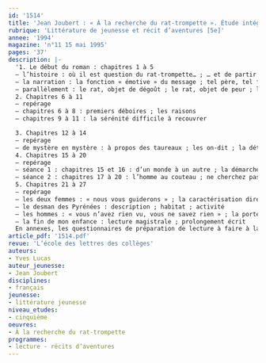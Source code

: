 ```yaml
---
id: '1514'
title: 'Jean Joubert : « À la recherche du rat-trompette ». Étude intégrale '
rubrique: 'Littérature de jeunesse et récit d’aventures [5e]'
annee: '1994'
magazine: 'n°11 15 mai 1995'
pages: '37'
description: |-
  '1. Le début du roman : chapitres 1 à 5
  – l’histoire : où il est question du rat-trompette… ; … et de partir à sa recherche
  – la narration : la fonction « émotive » du message ; tel père, tel fils ; « j’ai deux enfants »
  – parallèlement : le rat, objet de dégoût ; le rat, objet de peur ; le rat, messager des Enfers
  2. Chapitres 6 à 11
  – repérage
  – chapitres 6 à 8 : premiers déboires ; les raisons
  – chapitres 9 à 11 : la sérénité difficile à recouvrer

  3. Chapitres 12 à 14
  – repérage
  – de mystère en mystère : à propos des taureaux ; les on-dit ; la détermination du père
  4. Chapitres 15 à 20
  – repérage
  – séance 1 : chapitres 15 et 16 : d’un monde à un autre ; la démarche ; tout peut arriver
  – séance 2 : chapitres 17 à 20 : l’homme au couteau ; ne cherchez pas à comprendre ; « l’ordre de la nature »
  5. Chapitres 21 à 27
  – repérage
  – les deux femmes : « nous vous guiderons » ; la caractérisation directe ; la caractérisation indirecte
  – le desman des Pyrénées : description ; habitat ; activité
  – les hommes : « vous n’avez rien vu, vous ne savez rien » ; la portée symbolique
  – la fin de mon enfance : lecture magistrale ; prolongement écrit
  En annexes, les questionnaires de préparation de lecture à faire à la maison.'
article_pdf: '1514.pdf'
revue: 'L’école des lettres des collèges'
auteurs:
- Yves Lucas
auteur_jeunesse:
- Jean Joubert
disciplines:
- français
jeunesse:
- littérature jeunesse
niveau_etudes:
- cinquième
oeuvres:
- À la recherche du rat-trompette
programmes:
- lecture - récits d’aventures
---
```

